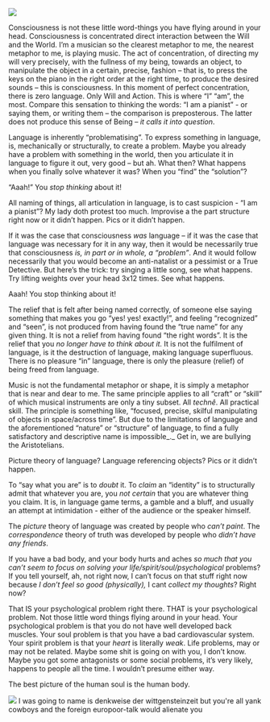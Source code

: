 [![](https://substackcdn.com/image/fetch/w_424)](https://substackcdn.com/image/fetch/f_auto,q_auto:good,fl_progressive:steep/https%3A%2F%2Fbucketeer-e05bbc84-baa3-437e-9518-adb32be77984.s3.amazonaws.com%2Fpublic%2Fimages%2F8cf42653-a8b0-4b60-ab1b-c79c192046dd_890x500.jpeg)

Consciousness is not these little word-things you have flying around in your head. Consciousness is concentrated direct interaction between the Will and the World. I’m a musician so the clearest metaphor to me, the nearest metaphor to me, is playing music. The act of concentration, of directing my will very precisely, with the fullness of my being, towards an object, to manipulate the object in a certain, precise, fashion – that is, to press the keys on the piano in the right order at the right time, to produce the desired sounds – this is consciousness. In this moment of perfect concentration, there is zero language. Only Will and Action. This is where “I” “am”, the most. Compare this sensation to thinking the words: “I am a pianist” - or saying them, or writing them – the comparison is preposterous. The latter does not produce this sense of Being – _it calls it into question_.

Language is inherently “problematising”. To express something in language, is, mechanically or structurally, to create a problem. Maybe you already have a problem with something in the world, then you articulate it in language to figure it out, very good – but ah. What then? What happens when you finally solve whatever it was? When you “find” the “solution”?

“Aaah!” You _stop thinking_ about it!

All naming of things, all articulation in language, is to cast suspicion - “I am a pianist”? My lady doth protest too much. Improvise a the part structure right now or it didn’t happen. Pics or it didn’t happen.

If it was the case that consciousness _was_ language – if it was the case that language was necessary for it in any way, then it would be necessarily true that consciousness _is, in part or in whole, a “problem”_. And it would follow necessarily that you would become an anti-natalist or a pessimist or a True Detective. But here’s the trick: try singing a little song, see what happens. Try lifting weights over your head 3x12 times. See what happens.

Aaah! You stop thinking about it!

The relief that is felt after being named correctly, of someone else saying something that makes you go “yes! yes! exactly!”, and feeling “recognized” and “seen”, is not produced from having found the “true name” for any given thing. It is not a relief from having found “the right words”. It is the relief that you _no longer have to think about it._ It is not the fulfilment of language, is it the destruction of language, making language superfluous. There is no pleasure “in” language, there is only the pleasure (relief) of being freed from language.

Music is not the fundamental metaphor or shape, it is simply a metaphor that is near and dear to me. The same principle applies to all “craft” or “skill” of which musical instruments are only a tiny subset. All _technê_. All practical skill. The principle is something like, “focused, precise, skilful manipulating of objects in space/across time”. But due to the limitations of language and the aforementioned “nature” or “structure” of language, to find a fully satisfactory and descriptive name is impossible_._ Get in, we are bullying the Aristotelians.

Picture theory of language? Language referencing objects? Pics or it didn’t happen.

To “say what you are” is to _doubt_ it. To _claim_ an “identity” is to structurally admit that whatever you are, you _not certain_ that you are whatever thing you claim. It is, in language game terms, a gamble and a bluff, and usually an attempt at intimidation - either of the audience or the speaker himself.

The _picture_ theory of language was created by people who _can’t paint_. The _correspondence_ theory of truth was developed by people who _didn’t have any friends_.

If you have a bad body, and your body hurts and aches _so much that you can’t seem to focus on solving your life/spirit/soul/psychological_ problems? If you tell yourself, ah, not right now, I can’t focus on that stuff right now because _I don’t feel so good (physically),_ I cant _collect my thoughts_? Right now?

That IS your psychological problem right there. THAT is your psychological problem. Not those little word things flying around in your head. Your psychological problem is that you do not have well developed back muscles. Your soul problem is that you have a bad cardiovascular system. Your spirit problem is that your _heart_ is literally _weak_. Life problems, may or may not be related. Maybe some shit is going on with you, I don’t know. Maybe you got some antagonists or some social problems, it’s very likely, happens to people all the time. I wouldn’t presume either way.

The best picture of the human soul is the human body.

[![]({"src"://"https://bucketeer-e05bbc84-baa3-437e-9518-adb32be77984.s3.amazonaws.com/public/images/7f7d46c0-2746-428a-86cc-bbe3183f919c_662x1000.jpeg","srcNoWatermark":null,"fullscreen":null,"imageSize":null,"height":1000,"width":662,"resizeWidth":662,"bytes":74782,"alt":null,"title":null,"type":"image/jpeg","href":null,"belowTheFold":true,"topImage":false,"internalRedirect":null,"isProcessing":false,"align":null})](https://substackcdn.com/image/fetch/f_auto,q_auto:good,fl_progressive:steep/https%3A%2F%2Fbucketeer-e05bbc84-baa3-437e-9518-adb32be77984.s3.amazonaws.com%2Fpublic%2Fimages%2F7f7d46c0-2746-428a-86cc-bbe3183f919c_662x1000.jpeg) I was going to name is denkweise der wittgensteinzeit but you're all yank cowboys and the foreign europoor-talk would alienate you